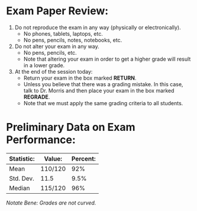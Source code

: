 # Exam Paper Review:

1. Do not reproduce the exam in any way (physically or electronically).
    - No phones, tablets, laptops, etc.
    - No pens, pencils, notes, notebooks, etc.
2. Do not alter your exam in any way.
    - No pens, pencils, etc.
    - Note that altering your exam in order to get a higher grade will result in a lower grade.
3. At the end of the session today:
    - Return your exam in the box marked __RETURN__.
    - Unless you believe that there was a grading mistake. In this case, talk to Dr. Morris and then place your exam in the box marked __REGRADE__.
    - Note that we must apply the same grading criteria to all students.

# Preliminary Data on Exam Performance:

| Statistic: | Value:  | Percent: |
|------------|---------|----------|
| Mean       | 110/120 | 92\%     |
| Std. Dev.  | 11.5    | 9.5\%    |
| Median     | 115/120 | 96\%     |

_Notate Bene: Grades are not curved._

